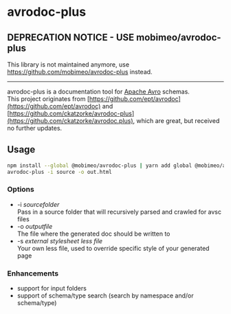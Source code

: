 # avrodoc-plus

## DEPRECATION NOTICE - USE mobimeo/avrodoc-plus

This library is not maintained anymore, use https://github.com/mobimeo/avrodoc-plus instead.

<hr/>

avrodoc-plus is a documentation tool for [Apache Avro](http://avro.apache.org/) schemas.  
This project originates from [https://github.com/ept/avrodoc](https://github.com/ept/avrodoc) and [https://github.com/ckatzorke/avrodoc-plus](https://github.com/ckatzorke/avrodoc.plus), which are great, but received no further updates.

## Usage

```bash
npm install --global @mobimeo/avrodoc-plus | yarn add global @mobimeo/avrodoc-plus
avrodoc-plus -i source -o out.html
```

### Options

* -i *sourcefolder*  
   Pass in a source folder that will recursively parsed and crawled for avsc files
* -o *outputfile*  
  The file where the generated doc should be written to
* -s *external stylesheet less file*  
  Your own less file, used to override specific style of your generated page

### Enhancements

- support for input folders
- support of schema/type search (search by namespace and/or schema/type)
